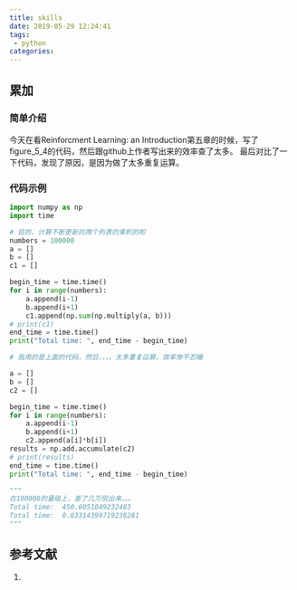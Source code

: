 ```yaml
---
title: skills
date: 2019-05-29 12:24:41
tags:
 - python
categories:
---
```


## 累加
### 简单介绍
今天在看Reinforcment Learning: an Introduction第五章的时候，写了figure_5_4的代码，然后跟github上作者写出来的效率查了太多。
最后对比了一下代码，发现了原因，是因为做了太多重复运算。

### 代码示例
``` python
import numpy as np
import time

# 目的，计算不断更新的两个列表的乘积的和
numbers = 100000
a = []
b = []
c1 = []

begin_time = time.time() 
for i in range(numbers):
    a.append(i-1)
    b.append(i+1)
    c1.append(np.sum(np.multiply(a, b)))
# print(c1)
end_time = time.time()
print("Total time: ", end_time - begin_time)

# 我用的是上面的代码，然后，，，，太多重复运算，效率惨不忍睹

a = []
b = []
c2 = []

begin_time = time.time() 
for i in range(numbers):
    a.append(i-1)
    b.append(i+1)
    c2.append(a[i]*b[i])
results = np.add.accumulate(c2)
# print(results)
end_time = time.time()
print("Total time: ", end_time - begin_time)

"""
在100000的量级上，差了几万倍出来。。。
Total time:  450.6051049232483
Total time:  0.03314399719238281
"""
```




## 参考文献
1.
